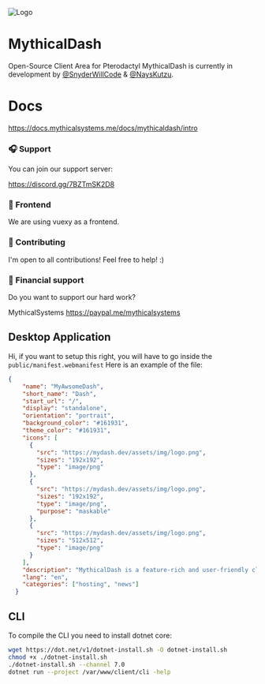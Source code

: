 ![Logo](https://camo.githubusercontent.com/4cf45904e67161611071520974b92a39ef49544ad2c03c027a4e07bf7f44d871/68747470733a2f2f692e696d6775722e636f6d2f784933474c46632e6a706567)

# MythicalDash

Open-Source Client Area for Pterodactyl
MythicalDash is currently in development by [@SnyderWillCode](https://github.com/SnyderWillCode) & [@NaysKutzu](https://github.com/nayskutzu).

# Docs
https://docs.mythicalsystems.me/docs/mythicaldash/intro

### 🎧 Support

You can join our support server:

https://discord.gg/7BZTmSK2D8

### 🎨 Frontend
We are using vuexy as a frontend.

### 👔 Contributing
I'm open to all contributions! Feel free to help! :) 

### 💸 Financial support
Do you want to support our hard work?

MythicalSystems
https://paypal.me/mythicalsystems


## Desktop Application
Hi, if you want to setup this right, you will have to go inside the `public/manifest.webmanifest`
Here is an example of the file: 
```json
{
    "name": "MyAwsomeDash",
    "short_name": "Dash",
    "start_url": "/",
    "display": "standalone",
    "orientation": "portrait",
    "background_color": "#161931",
    "theme_color": "#161931",
    "icons": [
      {
        "src": "https://mydash.dev/assets/img/logo.png",
        "sizes": "192x192",
        "type": "image/png"
      },
      {
        "src": "https://mydash.dev/assets/img/logo.png",
        "sizes": "192x192",
        "type": "image/png",
        "purpose": "maskable"
      },
      {
        "src": "https://mydash.dev/assets/img/logo.png",
        "sizes": "512x512",
        "type": "image/png"
      }
    ],
    "description": "MythicalDash is a feature-rich and user-friendly client area for Pterodactyl, designed to simplify server management. With MythicalDash, you have unparalleled control over your hosting environment, effortlessly managing game servers, databases, files, and more. Experience seamless server administration, enhanced security, and optimized performance with MythicalDash, your ultimate solution for streamlined Pterodactyl server management.",
    "lang": "en",
    "categories": ["hosting", "news"]
  }
```

## CLI 
To compile the CLI you need to install dotnet core:
```bash
wget https://dot.net/v1/dotnet-install.sh -O dotnet-install.sh
chmod +x ./dotnet-install.sh
./dotnet-install.sh --channel 7.0
dotnet run --project /var/www/client/cli -help 
```

